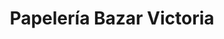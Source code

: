 ---
title: "Papelería Bazar Victoria"
url: /trujillo/papeleria-bazar-victoria/
shop: material de oficina
---